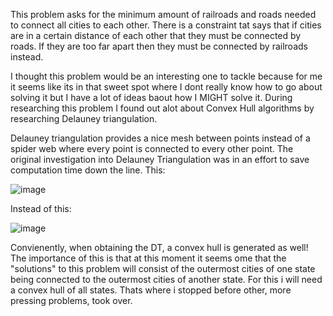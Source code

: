 This problem asks for the minimum amount of railroads and roads needed to connect all cities to each other. There is a constraint tat says that if cities are in a certain distance
of each other that they must be connected by roads. If they are too far apart then they must be connected by railroads instead.

I thought this problem would be an interesting one to tackle because for me it seems like its in that sweet spot where I dont really know how to go about solving it but I have a lot
of ideas baout how I MIGHT solve it. During researching this problem I found out alot about Convex Hull algorithms by researching Delauney triangulation.

Delauney triangulation provides a nice mesh between points instead of a spider web where every point is connected to every other point. The original investigation into Delauney Triangulation
was in an effort to save computation time down the line. 
This:

![image](https://github.com/CalvinWalmer/4883-Prog-Tech/assets/112140788/ea8f9266-f1ed-4e38-85fc-3c5ab48ecefe)


Instead of this:

![image](https://github.com/CalvinWalmer/4883-Prog-Tech/assets/112140788/f8925288-74db-4792-833c-7ae2262a084a)

Convienently, when obtaining the DT, a convex hull is generated as well! The importance of this is that at this moment it seems ome that the "solutions" to this problem
will consist of the outermost cities of one state being connected to the outermost cities of another state. For this i will need a convex hull of all states. Thats where
i stopped before other, more pressing problems, took over.

